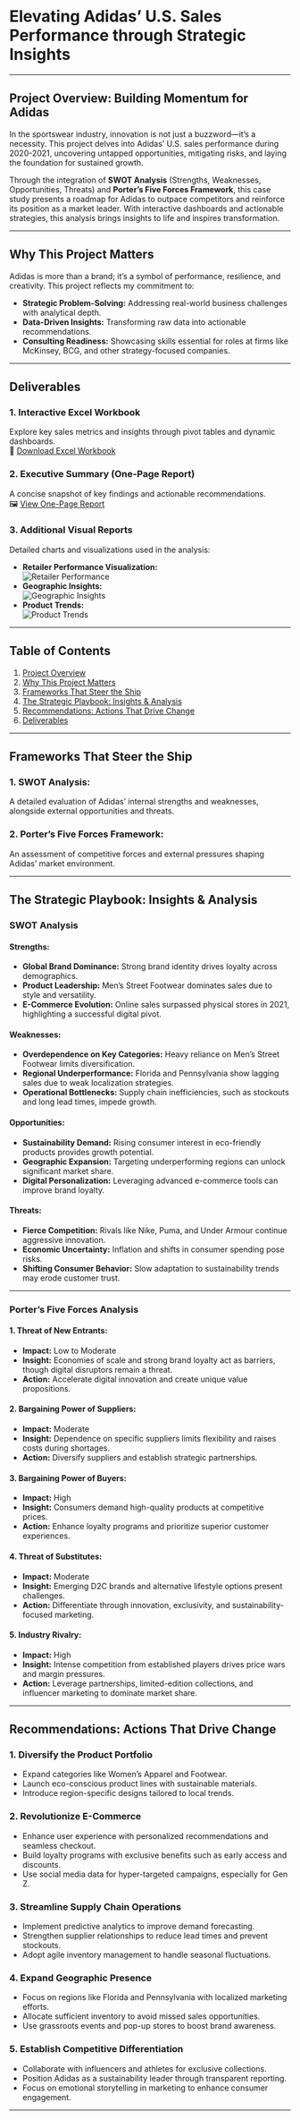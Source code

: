 # Elevating Adidas’ U.S. Sales Performance through Strategic Insights  

---

## Project Overview: Building Momentum for Adidas  

In the sportswear industry, innovation is not just a buzzword—it’s a necessity. This project delves into Adidas’ U.S. sales performance during 2020-2021, uncovering untapped opportunities, mitigating risks, and laying the foundation for sustained growth.  

Through the integration of **SWOT Analysis** (Strengths, Weaknesses, Opportunities, Threats) and **Porter’s Five Forces Framework**, this case study presents a roadmap for Adidas to outpace competitors and reinforce its position as a market leader. With interactive dashboards and actionable strategies, this analysis brings insights to life and inspires transformation.  

---

## Why This Project Matters  

Adidas is more than a brand; it’s a symbol of performance, resilience, and creativity. This project reflects my commitment to:  

- **Strategic Problem-Solving:** Addressing real-world business challenges with analytical depth.  
- **Data-Driven Insights:** Transforming raw data into actionable recommendations.  
- **Consulting Readiness:** Showcasing skills essential for roles at firms like McKinsey, BCG, and other strategy-focused companies.  

---

## Deliverables  

### 1. Interactive Excel Workbook  
Explore key sales metrics and insights through pivot tables and dynamic dashboards.  
📂 [Download Excel Workbook](./path-to-your-excel-file.xlsx)  

### 2. Executive Summary (One-Page Report)  
A concise snapshot of key findings and actionable recommendations.  
🖼️ [View One-Page Report](./path-to-your-one-page-report.png)  

### 3. Additional Visual Reports  
Detailed charts and visualizations used in the analysis:  
- **Retailer Performance Visualization:**  
  ![Retailer Performance](./path-to-retailer-visual.png)  
- **Geographic Insights:**  
  ![Geographic Insights](./path-to-geographic-insights.png)  
- **Product Trends:**  
  ![Product Trends](./path-to-product-trends.png)  

---

## Table of Contents  

1. [Project Overview](#project-overview-building-momentum-for-adidas)  
2. [Why This Project Matters](#why-this-project-matters)  
3. [Frameworks That Steer the Ship](#frameworks-that-steer-the-ship)  
4. [The Strategic Playbook: Insights & Analysis](#the-strategic-playbook-insights--analysis)  
5. [Recommendations: Actions That Drive Change](#recommendations-actions-that-drive-change)  
6. [Deliverables](#deliverables)  

---

## Frameworks That Steer the Ship  

### **1. SWOT Analysis:**  
A detailed evaluation of Adidas’ internal strengths and weaknesses, alongside external opportunities and threats.  

### **2. Porter’s Five Forces Framework:**  
An assessment of competitive forces and external pressures shaping Adidas’ market environment.  

---

## The Strategic Playbook: Insights & Analysis  

### **SWOT Analysis**  

#### **Strengths:**  
- **Global Brand Dominance:** Strong brand identity drives loyalty across demographics.  
- **Product Leadership:** Men’s Street Footwear dominates sales due to style and versatility.  
- **E-Commerce Evolution:** Online sales surpassed physical stores in 2021, highlighting a successful digital pivot.  

#### **Weaknesses:**  
- **Overdependence on Key Categories:** Heavy reliance on Men’s Street Footwear limits diversification.  
- **Regional Underperformance:** Florida and Pennsylvania show lagging sales due to weak localization strategies.  
- **Operational Bottlenecks:** Supply chain inefficiencies, such as stockouts and long lead times, impede growth.  

#### **Opportunities:**  
- **Sustainability Demand:** Rising consumer interest in eco-friendly products provides growth potential.  
- **Geographic Expansion:** Targeting underperforming regions can unlock significant market share.  
- **Digital Personalization:** Leveraging advanced e-commerce tools can improve brand loyalty.  

#### **Threats:**  
- **Fierce Competition:** Rivals like Nike, Puma, and Under Armour continue aggressive innovation.  
- **Economic Uncertainty:** Inflation and shifts in consumer spending pose risks.  
- **Shifting Consumer Behavior:** Slow adaptation to sustainability trends may erode customer trust.  

---

### **Porter’s Five Forces Analysis**  

#### **1. Threat of New Entrants:**  
- **Impact:** Low to Moderate  
- **Insight:** Economies of scale and strong brand loyalty act as barriers, though digital disruptors remain a threat.  
- **Action:** Accelerate digital innovation and create unique value propositions.  

#### **2. Bargaining Power of Suppliers:**  
- **Impact:** Moderate  
- **Insight:** Dependence on specific suppliers limits flexibility and raises costs during shortages.  
- **Action:** Diversify suppliers and establish strategic partnerships.  

#### **3. Bargaining Power of Buyers:**  
- **Impact:** High  
- **Insight:** Consumers demand high-quality products at competitive prices.  
- **Action:** Enhance loyalty programs and prioritize superior customer experiences.  

#### **4. Threat of Substitutes:**  
- **Impact:** Moderate  
- **Insight:** Emerging D2C brands and alternative lifestyle options present challenges.  
- **Action:** Differentiate through innovation, exclusivity, and sustainability-focused marketing.  

#### **5. Industry Rivalry:**  
- **Impact:** High  
- **Insight:** Intense competition from established players drives price wars and margin pressures.  
- **Action:** Leverage partnerships, limited-edition collections, and influencer marketing to dominate market share.  

---

## Recommendations: Actions That Drive Change  

### 1. **Diversify the Product Portfolio**  
- Expand categories like Women’s Apparel and Footwear.  
- Launch eco-conscious product lines with sustainable materials.  
- Introduce region-specific designs tailored to local trends.  

### 2. **Revolutionize E-Commerce**  
- Enhance user experience with personalized recommendations and seamless checkout.  
- Build loyalty programs with exclusive benefits such as early access and discounts.  
- Use social media data for hyper-targeted campaigns, especially for Gen Z.  

### 3. **Streamline Supply Chain Operations**  
- Implement predictive analytics to improve demand forecasting.  
- Strengthen supplier relationships to reduce lead times and prevent stockouts.  
- Adopt agile inventory management to handle seasonal fluctuations.  

### 4. **Expand Geographic Presence**  
- Focus on regions like Florida and Pennsylvania with localized marketing efforts.  
- Allocate sufficient inventory to avoid missed sales opportunities.  
- Use grassroots events and pop-up stores to boost brand awareness.  

### 5. **Establish Competitive Differentiation**  
- Collaborate with influencers and athletes for exclusive collections.  
- Position Adidas as a sustainability leader through transparent reporting.  
- Focus on emotional storytelling in marketing to enhance consumer engagement.  

---
